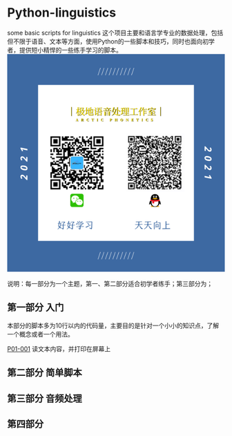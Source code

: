 # Python-linguistics
some basic scripts for linguistics
这个项目主要和语言学专业的数据处理，包括但不限于语音、文本等方面，使用Python的一些脚本和技巧，同时也面向初学者，提供短小精悍的一些练手学习的脚本。
![效果](res\IMG_0167.PNG)

说明：每一部分为一个主题，第一、第二部分适合初学者练手；第三部分为；

## 第一部分 入门
本部分的脚本多为10行以内的代码量，主要目的是针对一个小小的知识点，了解一个概念或者一个用法。  

[P01-001](Part-01\P01_001\README.md) 读文本内容，并打印在屏幕上


## 第二部分 简单脚本

## 第三部分 音频处理

## 第四部分

